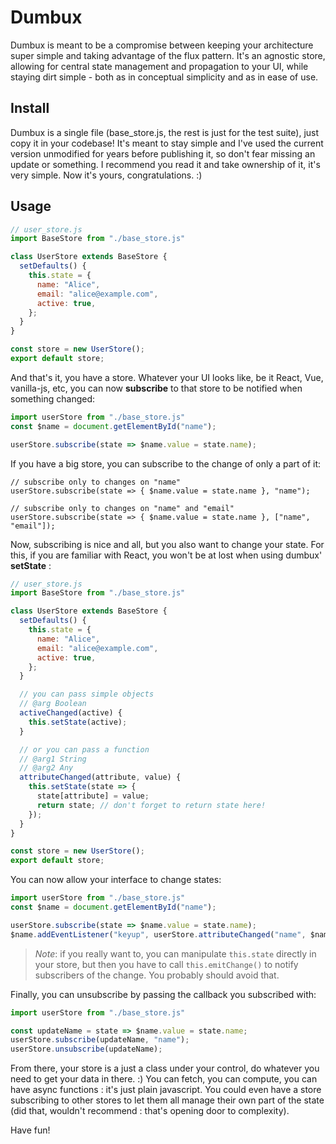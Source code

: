 # Dumbux

Dumbux is meant to be a compromise between keeping your architecture super
simple and taking advantage of the flux pattern. It's an agnostic store,
allowing for central state management and propagation to your UI, while
staying dirt simple - both as in conceptual simplicity and as in ease of
use.

## Install

Dumbux is a single file (base_store.js, the rest is just for the test
suite), just copy it in your codebase! It's meant to stay simple and I've
used the current version unmodified for years before publishing it, so
don't fear missing an update or something.  I recommend you read it and
take ownership of it, it's very simple. Now it's yours, congratulations. :)

## Usage

```js
// user_store.js
import BaseStore from "./base_store.js"

class UserStore extends BaseStore {
  setDefaults() {
    this.state = {
      name: "Alice",
      email: "alice@example.com",
      active: true,
    };
  }
}

const store = new UserStore();
export default store;
```

And that's it, you have a store. Whatever your UI looks like, be it React,
Vue, vanilla-js, etc, you can now **subscribe** to that store to be
notified when something changed:

```js
import userStore from "./base_store.js"
const $name = document.getElementById("name");

userStore.subscribe(state => $name.value = state.name);
```

If you have a big store, you can subscribe to the change of only a part of
it:

```
// subscribe only to changes on "name"
userStore.subscribe(state => { $name.value = state.name }, "name");

// subscribe only to changes on "name" and "email"
userStore.subscribe(state => { $name.value = state.name }, ["name", "email"]);
```

Now, subscribing is nice and all, but you also want to change your state.
For this, if you are familiar with React, you won't be at lost when using
dumbux' **setState** :

```js
// user_store.js
import BaseStore from "./base_store.js"

class UserStore extends BaseStore {
  setDefaults() {
    this.state = {
      name: "Alice",
      email: "alice@example.com",
      active: true,
    };
  }

  // you can pass simple objects
  // @arg Boolean
  activeChanged(active) {
    this.setState(active);
  }

  // or you can pass a function
  // @arg1 String
  // @arg2 Any
  attributeChanged(attribute, value) {
    this.setState(state => {
      state[attribute] = value;
      return state; // don't forget to return state here!
    });
  }
}

const store = new UserStore();
export default store;
```

You can now allow your interface to change states:

```js
import userStore from "./base_store.js"
const $name = document.getElementById("name");

userStore.subscribe(state => $name.value = state.name);
$name.addEventListener("keyup", userStore.attributeChanged("name", $name.value));
```

> *Note*: if you really want to, you can manipulate `this.state` directly
> in your store, but then you have to call `this.emitChange()` to notify
> subscribers of the change. You probably should avoid that.

Finally, you can unsubscribe by passing the callback you subscribed with:

```js
import userStore from "./base_store.js"

const updateName = state => $name.value = state.name;
userStore.subscribe(updateName, "name");
userStore.unsubscribe(updateName);
```

From there, your store is a just a class under your control, do whatever
you need to get your data in there. :) You can fetch, you can compute, you
can have async functions : it's just plain javascript. You could even have
a store subscribing to other stores to let them all manage their own part
of the state (did that, wouldn't recommend : that's opening door to
complexity).

Have fun!
